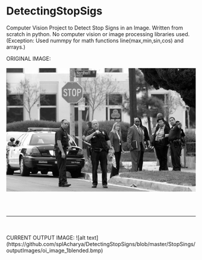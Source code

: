 # DetectingStopSigs
Computer Vision Project to Detect Stop Signs in an Image. Written from scratch in python.
No computer vision or image processing libraries used. (Exception: Used nummpy for math functions line(max,min,sin,cos) and arrays.) 

ORIGINAL IMAGE:
<br></br>
![alt text](https://github.com/splAcharya/DetectingStopSigns/blob/master/StopSings/inputImages/image_1.bmp)

<br></br>
<hr>
<br></br>
CURRENT OUTPUT IMAGE: 
![alt text](https://github.com/splAcharya/DetectingStopSigns/blob/master/StopSings/outputImages/oi_image_1blended.bmp)
